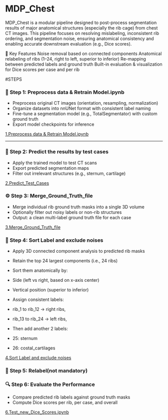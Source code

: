 # MDP_Chest

MDP_Chest is a modular pipeline designed to post-process segmentation results of major anatomical structures (especially the rib cage) from chest CT images. This pipeline focuses on resolving mislabeling, inconsistent rib ordering, and segmentation noise, ensuring anatomical consistency and enabling accurate downstream evaluation (e.g., Dice scores).

📌 Key Features
Noise removal based on connected components
Anatomical relabeling of ribs (1–24, right to left, superior to inferior)
Re-mapping between predicted labels and ground truth
Built-in evaluation & visualization for Dice scores per case and per rib


#STEPS
### 🔧 Step 1: Preprocess data & Retrain Model.ipynb
- Preprocess original CT images (orientation, resampling, normalization)
- Organize datasets into nnUNet format with consistent label naming
- Fine-tune a segmentation model (e.g., TotalSegmentator) with custom ground truth
- Export model checkpoints for inference

[1.Preprocess data & Retrain Model.ipynb](https://github.com/XingyangCui/MDP_Chest/blob/main/Retraining/1.Preprocess%20data%20%26%20Retrain%20Model.ipynb)

---

### 📁 Step 2: Predict the results by test cases
- Apply the trained model to test CT scans
- Export predicted segmentation maps
- Filter out irrelevant structures (e.g., sternum, cartilage)

[2.Predict_Test_Cases](https://github.com/XingyangCui/MDP_Chest/blob/main/Retraining/2.Predict_Test_Cases.ipynb)


### ⚙️ Step 3: Merge_Ground_Truth_file
- Merge individual rib ground truth masks into a single 3D volume
- Optionally filter out noisy labels or non-rib structures
- Output: a clean multi-label ground truth file for each case
  
[3.Merge_Ground_Truth_file](https://github.com/XingyangCui/MDP_Chest/blob/main/Retraining/3.Merge_Ground_Truth_file.ipynb)




### 🧠 Step 4: Sort Label and exclude noises
- Apply 3D connected component analysis to predicted rib masks
- Retain the top 24 largest components (i.e., 24 ribs)
- Sort them anatomically by:
- Side (left vs right, based on x-axis center)
- Vertical position (superior to inferior)
- Assign consistent labels:
- rib_1 to rib_12 → right ribs,
- rib_13 to rib_24 → left ribs,
  
- Then add another 2 labels:
- 25: sternum
- 26: costal_cartilages
  
[4.Sort Label and exclude noises](https://github.com/XingyangCui/MDP_Chest/blob/main/Retraining/4.Sort%20Label%20and%20exclude%20noises.ipynb)


### 🧠 Step 5: Relabel(not mandatory)




### 🔍 Step 6: Evaluate the Performance
- Compare predicted rib labels against ground truth masks
- Compute Dice scores per rib, per case, and overall
  
[6.Test_new_Dice_Scores.ipynb](https://github.com/XingyangCui/MDP_Chest/blob/main/Retraining/6.Test_new_Dice_Scores.ipynb)

